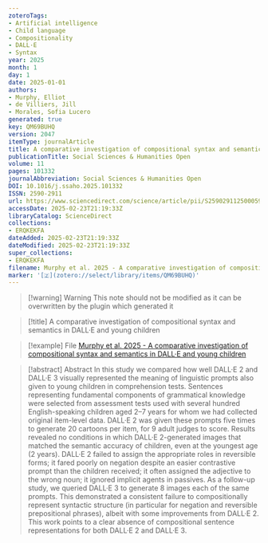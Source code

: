```yaml
---
zoteroTags:
- Artificial intelligence
- Child language
- Compositionality
- DALL·E
- Syntax
year: 2025
month: 1
day: 1
date: 2025-01-01
authors:
- Murphy, Elliot
- de Villiers, Jill
- Morales, Sofia Lucero
generated: true
key: QM69BUHQ
version: 2047
itemType: journalArticle
title: A comparative investigation of compositional syntax and semantics in DALL·E and young children
publicationTitle: Social Sciences & Humanities Open
volume: 11
pages: 101332
journalAbbreviation: Social Sciences & Humanities Open
DOI: 10.1016/j.ssaho.2025.101332
ISSN: 2590-2911
url: https://www.sciencedirect.com/science/article/pii/S2590291125000592
accessDate: 2025-02-23T21:19:33Z
libraryCatalog: ScienceDirect
collections:
- ERQKEKFA
dateAdded: 2025-02-23T21:19:33Z
dateModified: 2025-02-23T21:19:33Z
super_collections:
- ERQKEKFA
filename: Murphy et al. 2025 - A comparative investigation of compositional syntax and semantics in DALL·E and young children
marker: '[🇿](zotero://select/library/items/QM69BUHQ)'
---
```



 > 
 > \[!warning\] Warning
 > This note should not be modified as it can be overwritten by the plugin which generated it

 > 
 > \[!title\] A comparative investigation of compositional syntax and semantics in DALL·E and young children

 > 
 > \[!example\] File
 > [Murphy et al. 2025 - A comparative investigation of compositional syntax and semantics in DALL·E and young children](Murphy%20et%20al.%202025%20-%20A%20comparative%20investigation%20of%20compositional%20syntax%20and%20semantics%20in%20DALL·E%20and%20young%20children.pdf)

 > 
 > \[!abstract\] Abstract
 > In this study we compared how well DALL·E 2 and DALL·E 3 visually represented the meaning of linguistic prompts also given to young children in comprehension tests. Sentences representing fundamental components of grammatical knowledge were selected from assessment tests used with several hundred English-speaking children aged 2–7 years for whom we had collected original item-level data. DALL·E 2 was given these prompts five times to generate 20 cartoons per item, for 9 adult judges to score. Results revealed no conditions in which DALL·E 2-generated images that matched the semantic accuracy of children, even at the youngest age (2 years). DALL·E 2 failed to assign the appropriate roles in reversible forms; it fared poorly on negation despite an easier contrastive prompt than the children received; it often assigned the adjective to the wrong noun; it ignored implicit agents in passives. As a follow-up study, we queried DALL·E 3 to generate 8 images each of the same prompts. This demonstrated a consistent failure to compositionally represent syntactic structure (in particular for negation and reversible prepositional phrases), albeit with some improvements from DALL·E 2. This work points to a clear absence of compositional sentence representations for both DALL·E 2 and DALL·E 3.
